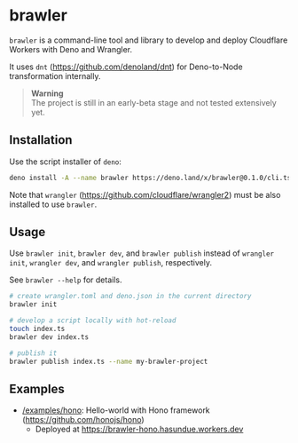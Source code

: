 # brawler

`brawler` is a command-line tool and library to develop and deploy Cloudflare
Workers with Deno and Wrangler.

It uses `dnt` (https://github.com/denoland/dnt) for Deno-to-Node transformation
internally.

> **Warning**\
> The project is still in an early-beta stage and not tested extensively yet.

## Installation

Use the script installer of `deno`:

```sh
deno install -A --name brawler https://deno.land/x/brawler@0.1.0/cli.ts
```

Note that `wrangler` (https://github.com/cloudflare/wrangler2) must be also
installed to use `brawler`.

## Usage

Use `brawler init`, `brawler dev`, and `brawler publish` instead of
`wrangler init`, `wrangler dev`, and `wrangler publish`, respectively.

See `brawler --help` for details.

```sh
# create wrangler.toml and deno.json in the current directory
brawler init

# develop a script locally with hot-reload
touch index.ts
brawler dev index.ts

# publish it
brawler publish index.ts --name my-brawler-project
```

## Examples

- [/examples/hono](/examples/hono): Hello-world with Hono framework
  (https://github.com/honojs/hono)
  - Deployed at https://brawler-hono.hasundue.workers.dev
